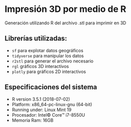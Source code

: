 # Impresión 3D por medio de R
Generación utilizando R del archivo .stl para imprimir en 3D

## Librerías utilizadas:
- `sf` para explotar datos geográficos
- `tidyverse` para manipular los datos
- `r2stl` para generar el archivo necesario
- `rgl` gráficos 3D interactivos
- `plotly` para gráficos 2D interactivos

## Especificaciones del sistema
- R version 3.5.1 (2018-07-02)
- Platform: x86_64-pc-linux-gnu (64-bit)
- Running under: Linux Mint 19
- Procesador: Intel© Core™ i7-8550U
- Memoria Ram: 16GB
